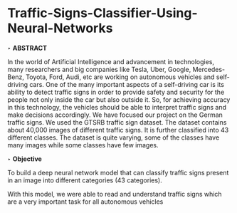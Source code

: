# Traffic-Signs-Classifier-Using-Neural-Networks

‣ **ABSTRACT**

In the world of Artificial Intelligence and advancement in technologies, many researchers and big companies like Tesla, Uber, Google, Mercedes-Benz, Toyota, Ford, Audi, etc are working on autonomous vehicles and self-driving cars. One of the many important aspects of a self-driving car is its ability to detect traffic signs in order to provide safety and security for the people not only inside the car but also outside it. So, for achieving accuracy in this technology, the vehicles should be able to interpret traffic signs and make decisions accordingly.
We have focused our project on the German traffic signs. We used the GTSRB traffic sign dataset. The dataset contains about 40,000 images of  different traffic signs. It is further classified into 43 different classes. The dataset is quite varying, some of the classes have many images while some classes have few images.

‣ **Objective**

To build a deep neural network model that can classify traffic signs present in an image into different categories (43 categories). 

With this model, we were able to read and understand traffic signs which are a very important task for all autonomous vehicles
